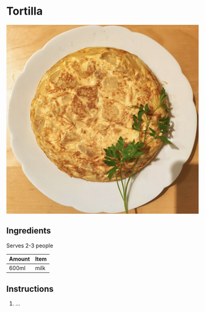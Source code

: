 # Tortilla

![alt text](tortilla.png "Tortilla")

## Ingredients

Serves 2-3 people

| Amount | Item |
| ------ | ---- |
| 600ml  | milk |

## Instructions

1. ...
